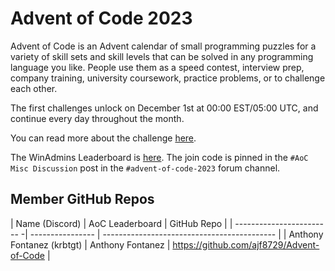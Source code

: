 # Advent of Code 2023

Advent of Code is an Advent calendar of small programming puzzles for a variety of skill sets and skill levels that can be solved in any programming language you like. People use them as a speed contest, interview prep, company training, university coursework, practice problems, or to challenge each other.

The first challenges unlock on December 1st at 00:00 EST/05:00 UTC, and continue every day throughout the month.

You can read more about the challenge [here](https://adventofcode.com/2023/about).

The WinAdmins Leaderboard is [here](https://adventofcode.com/2023/leaderboard/private/view/1506887). The join code is pinned in the `#AoC Misc Discussion` post in the `#advent-of-code-2023` forum channel.

## Member GitHub Repos

| Name (Discord)            | AoC Leaderboard  | GitHub Repo                                 |
| ------------------------ -| ---------------- | ------------------------------------------- |
| Anthony Fontanez (krbtgt) | Anthony Fontanez | <https://github.com/ajf8729/Advent-of-Code> |
